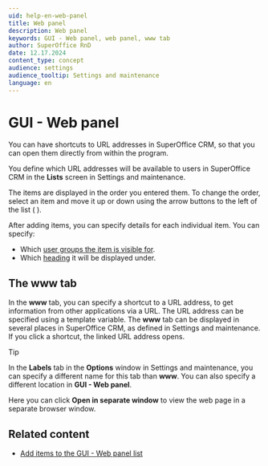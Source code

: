 ```yaml
---
uid: help-en-web-panel
title: Web panel
description: Web panel
keywords: GUI - Web panel, web panel, www tab
author: SuperOffice RnD
date: 12.17.2024
content_type: concept
audience: settings
audience_tooltip: Settings and maintenance
language: en
---
```


# GUI - Web panel

You can have shortcuts to URL addresses in SuperOffice CRM, so that you can open them directly from within the program.

You define which URL addresses will be available to users in SuperOffice CRM in the **Lists** screen in Settings and maintenance.

The items are displayed in the order you entered them. To change the order, select an item and move it up or down using the arrow buttons to the left of the list (<i class="ph ph-arrow-circle-up" aria-hidden="true"></i> <i class="ph ph-arrow-circle-down" aria-hidden="true"></i>).

After adding items, you can specify details for each individual item. You can specify:

* Which [user groups the item is visible for][2].
* Which  [heading][1] it will be displayed under.

## The www tab

In the **www** tab, you can specify a shortcut to a URL address, to get information from other applications via a URL. The URL address can be specified using a template variable. The **www** tab can be displayed in several places in SuperOffice CRM, as defined in Settings and maintenance. If you click a shortcut, the linked URL address opens.

> [!TIP]
> In the **Labels** tab in the **Options** window in Settings and maintenance, you can specify a different name for this tab than **www**. You can also specify a different location in **GUI - Web panel**.

Here you can click **Open in separate window** to view the web page in a separate browser window.

## Related content

* [Add items to the GUI - Web panel list][3]

<!-- Referenced links -->
[1]: organize/headings.md
[2]: organize/user-group-filtering.md
[3]: web-panel-add-item.md
